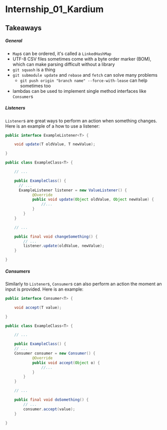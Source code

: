 # Internship_01_Kardium

## Takeaways
##### General
- `Map`s can be ordered, it's called a `LinkedHashMap`
- UTF-8 CSV files sometimes come with a byte order marker (BOM), which can make parsing difficult without a library
- `git squash` is a thing
- `git submodule update` and `rebase` and `fetch` can solve many problems
  - `git push origin "branch name" --force-with-lease` can help sometimes too
- lambdas can be used to implement single method interfaces like `Consumer`s

##### Listeners
`Listener`s are great ways to perform an action when something changes. Here is an example of a how to use a listener:

``` Java
public interface ExampleListener<T> {

    void update(T oldValue, T newValue);

}
```

``` Java
public class ExampleClass<T> {

    // ...

    public ExampleClass() {
      // ...
      ExampleListener listener = new ValueListener() {
            @Override
            public void update(Object oldValue, Object newValue) {
                //...
            }
        }
    }

    // ...

    public final void changeSomething() {
        // ...
        listener.update(oldValue, newValue);
    }

}
```

##### Consumers
Similarly to `Listener`s, `Consumer`s can also perform an action the moment an input is provided. Here is an example:

``` Java
public interface Consumer<T> {

    void accept(T value);

}
```

``` Java
public class ExampleClass<T> {

    // ...

    public ExampleClass() {
    // ...
    Consumer consumer = new Consumer() {
            @Override
            public void accept(Object o) {
                //...
            }
        }
    }

    // ...

    public final void doSomething() {
        // ...
        consumer.accept(value);
    }

}
```
